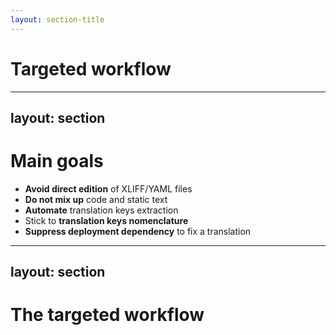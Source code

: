 ```yaml
---
layout: section-title
---
```


# Targeted workflow

---
layout: section
---

# Main goals

<v-clicks>

- **Avoid direct edition** of XLIFF/YAML files
- **Do not mix up** code and static text
- **Automate** translation keys extraction
- Stick to **translation keys nomenclature**
- **Suppress deployment dependency** to fix a translation

</v-clicks>

---
layout: section
---

# The targeted workflow

<!-- ![workflow.png](../assets/workflow.png) -->

<v-switch>
  <template #1>

```mermaid {theme: 'redux'}
flowchart LR
    subgraph Developers
        direction TB
        n0(["Developers **create** translation keys"]) --> n1(["Developers **extract** keys to XLIFF (or YAML) files"])
        n1 --> n2(["Developers **push** files to the TMS API"])
    end
    
    style n0 stroke:#2962FF,fill:transparent
    style n1 stroke:#2962FF,fill:transparent
    style n2 fill:transparent,stroke:#2962FF
    style Developers fill:#BBDEFB,stroke:#2962FF
```

  </template>
  <template #2>

```mermaid {theme: 'redux'}
flowchart LR
    subgraph Developers
        direction TB
        n0(["Developers **create** translation keys"]) --> n1(["Developers **extract** keys to XLIFF (or YAML) files"])
        n1 --> n2(["Developers **push** files to the TMS API"])
    end
    subgraph Translators
        direction TB
        n3(["Translators **translate** on TMS platform"])
    end
    Developers --> Translators
    style n0 stroke:#2962FF,fill:transparent
    style n1 stroke:#2962FF,fill:transparent
    style n2 fill:transparent,stroke:#2962FF
    style n3 fill:transparent,stroke:#FFD600
    style Developers fill:#BBDEFB,stroke:#2962FF
    style Translators fill:#FFF9C4,stroke:#FFD600
```

  </template>
  <template #3>

```mermaid {theme: 'redux'}
flowchart LR
    subgraph Developers
        direction TB
        n0(["Developers **create** translation keys"]) --> n1(["Developers **extract** keys to XLIFF (or YAML) files"])
        n1 --> n2(["Developers **push** files to the TMS API"])
    end
    subgraph Translators
        direction TB
        n3(["Translators **translate** on TMS platform"])
    end
    subgraph Environments
        direction TB
        n4(["Environments **pull** translations periodically from TMS API"])
        n4 --> n5(["Translation are automatically **up to date**"])
    end
    Developers --> Translators
    Translators --> Environments
    style n0 stroke:#2962FF,fill:transparent
    style n1 stroke:#2962FF,fill:transparent
    style n2 fill:transparent,stroke:#2962FF
    style n3 fill:transparent,stroke:#FFD600
    style n4 fill:transparent,stroke:#00C853
    style n5 fill:transparent,stroke:#00C853
    style Developers fill:#BBDEFB,stroke:#2962FF
    style Translators fill:#FFF9C4,stroke:#FFD600
    style Environments fill:#C8E6C9,stroke:#00C853
```

  </template>
</v-switch>

<!--
- **1/** Developers create translation keys, 
- extract them to XLIFF/YAML files (using `bin/console translation:extract`, previously `translation:update`) 
- and push them to the TMS via API (using `bin/console translation:push`)

- **2/** Translators translate them on the TMS platform, mark them as "translated" and "approved" (or "rejected")

- **3/** Environments pull translations periodically from the TMS via API (using `bin/console translation:pull`)
-->
